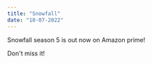 ```yaml
---
title: "Snowfall"
date: "10-07-2022"
---
```


Snowfall season 5 is out now on Amazon prime!

Don't miss it!